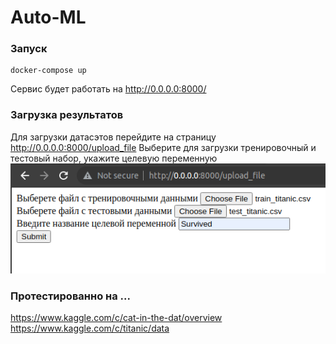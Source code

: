 # Auto-ML
### Запуск
```
docker-compose up
```   
Сервис будет работать на http://0.0.0.0:8000/
### Загрузка результатов
Для загрузки датасэтов перейдите на страницу http://0.0.0.0:8000/upload_file
Выберите для загрузки тренировочный и тестовый набор, укажите целевую переменную
![test](/images/window.png)
### Протестированно на ...
https://www.kaggle.com/c/cat-in-the-dat/overview
https://www.kaggle.com/c/titanic/data
